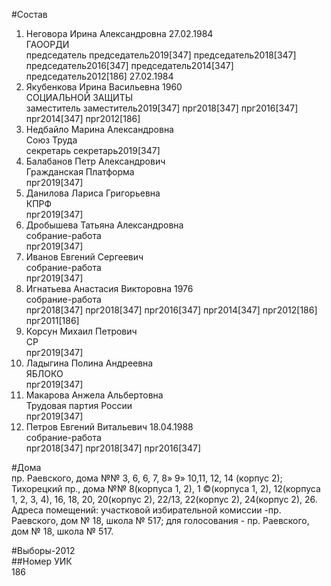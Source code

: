 #Состав  
1. Неговора Ирина Александровна 27.02.1984  
    ГАООРДИ  
    председатель председатель2019[347] председатель2018[347] председатель2016[347] председатель2014[347] председатель2012[186] 27.02.1984  
2. Якубенкова Ирина Васильевна 1960  
    СОЦИАЛЬНОЙ ЗАЩИТЫ  
    заместитель заместитель2019[347] прг2018[347] прг2016[347] прг2014[347] прг2012[186]  
3. Недбайло Марина Александровна  
    Союз Труда  
    секретарь секретарь2019[347]  
4. Балабанов Петр Александрович  
    Гражданская Платформа  
    прг2019[347]  
5. Данилова Лариса Григорьевна  
    КПРФ  
    прг2019[347]  
6. Дробышева Татьяна Александровна  
    собрание-работа  
    прг2019[347]  
7. Иванов Евгений Сергеевич  
    собрание-работа  
    прг2019[347]  
8. Игнатьева Анастасия Викторовна 1976  
    собрание-работа  
    прг2018[347] прг2018[347] прг2016[347] прг2014[347] прг2012[186] прг2011[186]  
9. Корсун Михаил Петрович  
    СР  
    прг2019[347]  
10. Ладыгина Полина Андреевна  
    ЯБЛОКО  
    прг2019[347]  
11. Макарова Анжела Альбертовна  
    Трудовая партия России  
    прг2019[347]  
12. Петров Евгений Витальевич 18.04.1988  
    собрание-работа  
    прг2018[347] прг2018[347] прг2016[347]  

#Дома  
пр. Раевского, дома №№ 3, 6, 6, 7, 8» 9» 10,11, 12, 14 (корпус 2); Тихорецкий пр., дома №№ 8(корпуса 1, 2), 1 ©(корпуса 1, 2), 12(корпуса 1, 2, 3, 4), 16, 18, 20, 20(корпус 2), 22/13, 22(корпус 2), 24(корпус 2), 26. Адреса помещений: участковой избирательной комиссии -пр. Раевского, дом № 18, школа № 517; для голосования - пр. Раевского, дом № 18, школа № 517.  
  
#Выборы-2012  
##Номер УИК  
186  

